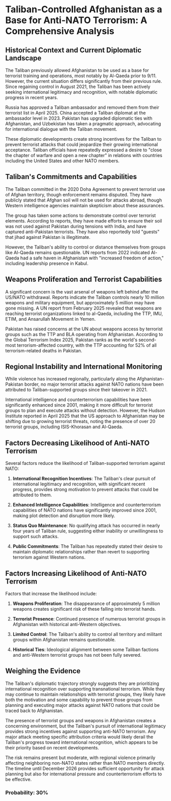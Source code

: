 # Taliban-Controlled Afghanistan as a Base for Anti-NATO Terrorism: A Comprehensive Analysis

## Historical Context and Current Diplomatic Landscape

The Taliban previously allowed Afghanistan to be used as a base for terrorist training and operations, most notably by Al-Qaeda prior to 9/11. However, the current situation differs significantly from their previous rule. Since regaining control in August 2021, the Taliban has been actively seeking international legitimacy and recognition, with notable diplomatic progress in recent years.

Russia has approved a Taliban ambassador and removed them from their terrorist list in April 2025. China accepted a Taliban diplomat at the ambassador level in 2023. Pakistan has upgraded diplomatic ties with Afghanistan, and Uzbekistan has taken a pragmatic approach, advocating for international dialogue with the Taliban movement.

These diplomatic developments create strong incentives for the Taliban to prevent terrorist attacks that could jeopardize their growing international acceptance. Taliban officials have repeatedly expressed a desire to "close the chapter of warfare and open a new chapter" in relations with countries including the United States and other NATO members.

## Taliban's Commitments and Capabilities

The Taliban committed in the 2020 Doha Agreement to prevent terrorist use of Afghan territory, though enforcement remains disputed. They have publicly stated that Afghan soil will not be used for attacks abroad, though Western intelligence agencies maintain skepticism about these assurances.

The group has taken some actions to demonstrate control over terrorist elements. According to reports, they have made efforts to ensure their soil was not used against Pakistan during tensions with India, and have captured anti-Pakistan terrorists. They have also reportedly told "guests" that jihad against Pakistan is illegitimate.

However, the Taliban's ability to control or distance themselves from groups like Al-Qaeda remains questionable. UN reports from 2022 indicated Al-Qaeda had a safe haven in Afghanistan with "increased freedom of action," including leadership presence in Kabul.

## Weapons Proliferation and Terrorist Capabilities

A significant concern is the vast arsenal of weapons left behind after the US/NATO withdrawal. Reports indicate the Taliban controls nearly 10 million weapons and military equipment, but approximately 5 million may have gone missing. A UN report from February 2025 revealed that weapons are reaching terrorist organizations linked to al-Qaeda, including the TTP, IMU, ETIM, and Ansarullah Movement in Yemen.

Pakistan has raised concerns at the UN about weapons access by terrorist groups such as the TTP and BLA operating from Afghanistan. According to the Global Terrorism Index 2025, Pakistan ranks as the world's second-most terrorism-affected country, with the TTP accounting for 52% of all terrorism-related deaths in Pakistan.

## Regional Instability and International Monitoring

While violence has increased regionally, particularly along the Afghanistan-Pakistan border, no major terrorist attacks against NATO nations have been attributed to Taliban-supported groups since their takeover in 2021.

International intelligence and counterterrorism capabilities have been significantly enhanced since 2001, making it more difficult for terrorist groups to plan and execute attacks without detection. However, the Hudson Institute reported in April 2025 that the US approach to Afghanistan may be shifting due to growing terrorist threats, noting the presence of over 20 terrorist groups, including ISIS-Khorasan and Al-Qaeda.

## Factors Decreasing Likelihood of Anti-NATO Terrorism

Several factors reduce the likelihood of Taliban-supported terrorism against NATO:

1. **International Recognition Incentives**: The Taliban's clear pursuit of international legitimacy and recognition, with significant recent progress, provides strong motivation to prevent attacks that could be attributed to them.

2. **Enhanced Intelligence Capabilities**: Intelligence and counterterrorism capabilities of NATO nations have significantly improved since 2001, making plot detection and disruption more likely.

3. **Status Quo Maintenance**: No qualifying attack has occurred in nearly four years of Taliban rule, suggesting either inability or unwillingness to support such attacks.

4. **Public Commitments**: The Taliban has repeatedly stated their desire to maintain diplomatic relationships rather than revert to supporting terrorism against Western nations.

## Factors Increasing Likelihood of Anti-NATO Terrorism

Factors that increase the likelihood include:

1. **Weapons Proliferation**: The disappearance of approximately 5 million weapons creates significant risk of these falling into terrorist hands.

2. **Terrorist Presence**: Continued presence of numerous terrorist groups in Afghanistan with historical anti-Western objectives.

3. **Limited Control**: The Taliban's ability to control all territory and militant groups within Afghanistan remains questionable.

4. **Historical Ties**: Ideological alignment between some Taliban factions and anti-Western terrorist groups has not been fully severed.

## Weighing the Evidence

The Taliban's diplomatic trajectory strongly suggests they are prioritizing international recognition over supporting transnational terrorism. While they may continue to maintain relationships with terrorist groups, they likely have both the motivation and some capability to prevent those groups from planning and executing major attacks against NATO nations that could be traced back to Afghanistan.

The presence of terrorist groups and weapons in Afghanistan creates a concerning environment, but the Taliban's pursuit of international legitimacy provides strong incentives against supporting anti-NATO terrorism. Any major attack meeting specific attribution criteria would likely derail the Taliban's progress toward international recognition, which appears to be their priority based on recent developments.

The risk remains present but moderate, with regional violence primarily affecting neighboring non-NATO states rather than NATO members directly. The timeline until December 2026 provides sufficient opportunity for attack planning but also for international pressure and counterterrorism efforts to be effective.

### Probability: 30%